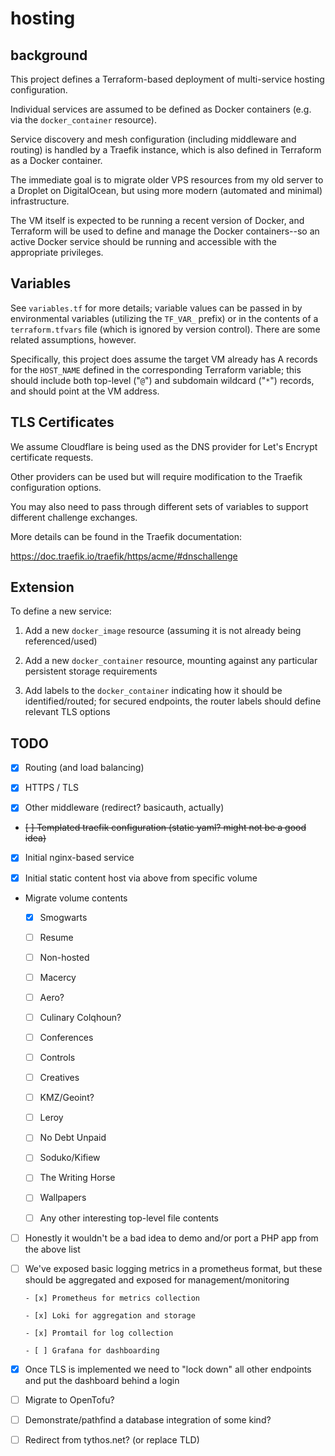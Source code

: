 # hosting

## background

This project defines a Terraform-based deployment of multi-service hosting configuration.

Individual services are assumed to be defined as Docker containers (e.g. via the `docker_container` resource).

Service discovery and mesh configuration (including middleware and routing) is handled by a Traefik instance, which is also defined in Terraform as a Docker container.

The immediate goal is to migrate older VPS resources from my old server to a Droplet on DigitalOcean, but using more modern (automated and minimal) infrastructure.

The VM itself is expected to be running a recent version of Docker, and Terraform will be used to define and manage the Docker containers--so an active Docker service should be running and accessible with the appropriate privileges.

## Variables

See `variables.tf` for more details; variable values can be passed in by environmental variables (utilizing the `TF_VAR_` prefix) or in the contents of a `terraform.tfvars` file (which is ignored by version control). There are some related assumptions, however.

Specifically, this project does assume the target VM already has A records for the `HOST_NAME` defined in the corresponding Terraform variable; this should include both top-level ("`@`") and subdomain wildcard ("`*`") records, and should point at the VM address.

## TLS Certificates

We assume Cloudflare is being used as the DNS provider for Let's Encrypt certificate requests.

Other providers can be used but will require modification to the Traefik configuration options.

You may also need to pass through different sets of variables to support different challenge exchanges.

More details can be found in the Traefik documentation:

https://doc.traefik.io/traefik/https/acme/#dnschallenge

## Extension

To define a new service:

1. Add a new `docker_image` resource (assuming it is not already being referenced/used)

1. Add a new `docker_container` resource, mounting against any particular persistent storage requirements

1. Add labels to the `docker_container` indicating how it should be identified/routed; for secured endpoints, the router labels should define relevant TLS options

## TODO

- [x] Routing (and load balancing)

- [x] HTTPS / TLS

- [x] Other middleware (redirect? basicauth, actually)

- ~~[ ] Templated traefik configuration (static yaml? might not be a good idea)~~

- [x] Initial nginx-based service

- [x] Initial static content host via above from specific volume

- Migrate volume contents

  - [x] Smogwarts
   
  - [ ] Resume

  - [ ] Non-hosted

  - [ ] Macercy

  - [ ] Aero?

  - [ ] Culinary Colqhoun?

  - [ ] Conferences

  - [ ] Controls

  - [ ] Creatives

  - [ ] KMZ/Geoint?

  - [ ] Leroy

  - [ ] No Debt Unpaid

  - [ ] Soduko/Kifiew

  - [ ] The Writing Horse

  - [ ] Wallpapers

  - [ ] Any other interesting top-level file contents

- [ ] Honestly it wouldn't be a bad idea to demo and/or port a PHP app from the above list  

- [ ] We've exposed basic logging metrics in a prometheus format, but these should be aggregated and exposed for management/monitoring

      - [x] Prometheus for metrics collection

      - [x] Loki for aggregation and storage

      - [x] Promtail for log collection

      - [ ] Grafana for dashboarding

- [x] Once TLS is implemented we need to "lock down" all other endpoints and put the dashboard behind a login

- [ ] Migrate to OpenTofu?

- [ ] Demonstrate/pathfind a database integration of some kind?

- [ ] Redirect from tythos.net? (or replace TLD)
